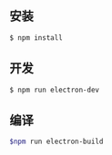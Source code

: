 
## 安装

```bash
$ npm install
```

## 开发

```bash
$ npm run electron-dev
```

## 编译

```bash
$npm run electron-build